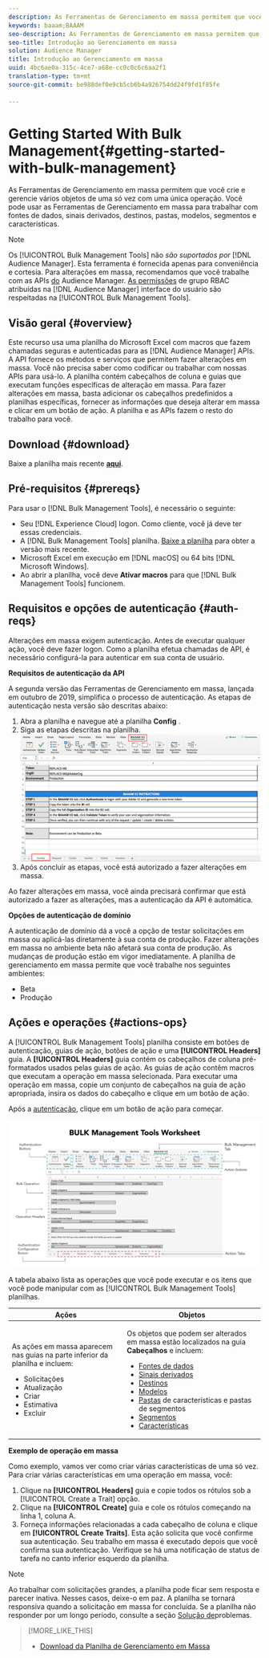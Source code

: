 ```yaml
---
description: As Ferramentas de Gerenciamento em massa permitem que você crie e gerencie vários objetos de uma só vez com uma única operação. Você pode usar as Ferramentas de Gerenciamento em massa para trabalhar com fontes de dados, sinais derivados, destinos, pastas, segmentos e características.
keywords: baaam;BAAAM
seo-description: As Ferramentas de Gerenciamento em massa permitem que você crie e gerencie vários objetos de uma só vez com uma única operação. Você pode usar as Ferramentas de Gerenciamento em massa para trabalhar com fontes de dados, sinais derivados, destinos, pastas, segmentos e características.
seo-title: Introdução ao Gerenciamento em massa
solution: Audience Manager
title: Introdução ao Gerenciamento em massa
uuid: 4bc6ae0a-315c-4ce7-a68e-cc0c0c6c6aa2f1
translation-type: tm+mt
source-git-commit: be988def0e9cb5cb6b4a926754dd24f9fd1f85fe

---
```



# Getting Started With Bulk Management{#getting-started-with-bulk-management}

As Ferramentas de Gerenciamento em massa permitem que você crie e gerencie vários objetos de uma só vez com uma única operação. Você pode usar as Ferramentas de Gerenciamento em massa para trabalhar com fontes de dados, sinais derivados, destinos, pastas, modelos, segmentos e características.

<!-- 

c_bulk_start.xml

 -->

>[!NOTE]
>
>Os [!UICONTROL Bulk Management Tools] não *são suportados por* [!DNL Audience Manager]. Esta ferramenta é fornecida apenas para conveniência e cortesia. Para alterações em massa, recomendamos que você trabalhe com as APIs [do](../../api/rest-api-main/aam-api-getting-started.md) Audience Manager. [As permissões](../../features/administration/administration-overview.md) de grupo RBAC atribuídas na [!DNL Audience Manager] interface do usuário são respeitadas na [!UICONTROL Bulk Management Tools].

## Visão geral {#overview}

Este recurso usa uma planilha do Microsoft Excel com macros que fazem chamadas seguras e autenticadas para as [!DNL Audience Manager] APIs. A API fornece os métodos e serviços que permitem fazer alterações em massa. Você não precisa saber como codificar ou trabalhar com nossas APIs para usá-lo. A planilha contém cabeçalhos de coluna e guias que executam funções específicas de alteração em massa. Para fazer alterações em massa, basta adicionar os cabeçalhos predefinidos a planilhas específicas, fornecer as informações que deseja alterar em massa e clicar em um botão de ação. A planilha e as APIs fazem o resto do trabalho para você.

## Download {#download}

Baixe a planilha mais recente **[aqui](assets/BAAAM_V2_20191015.xlsm)**.

## Pré-requisitos {#prereqs}

Para usar o [!DNL Bulk Management Tools], é necessário o seguinte:

* Seu [!DNL Experience Cloud] logon. Como cliente, você já deve ter essas credenciais.
* A [!DNL Bulk Management Tools] planilha. [Baixe a planilha](/help/using/reference/bulk-management-tools/bulk-management-intro.md#download) para obter a versão mais recente.
* Microsoft Excel em execução em [!DNL macOS] ou 64 bits [!DNL Microsoft Windows].
* Ao abrir a planilha, você deve **Ativar macros** para que [!DNL Bulk Management Tools] funcionem.

## Requisitos e opções de autenticação {#auth-reqs}

Alterações em massa exigem autenticação. Antes de executar qualquer ação, você deve fazer logon. Como a planilha efetua chamadas de API, é necessário configurá-la para autenticar em sua conta de usuário.

**Requisitos de autenticação da API**

A segunda versão das Ferramentas de Gerenciamento em massa, lançada em outubro de 2019, simplifica o processo de autenticação. As etapas de autenticação nesta versão são descritas abaixo:

1. Abra a planilha e navegue até a planilha **Config** .
2. Siga as etapas descritas na planilha.
   ![](assets/baaam-authentication.png)
3. Após concluir as etapas, você está autorizado a fazer alterações em massa.

Ao fazer alterações em massa, você ainda precisará confirmar que está autorizado a fazer as alterações, mas a autenticação da API é automática.

**Opções de autenticação de domínio**

A autenticação de domínio dá a você a opção de testar solicitações em massa ou aplicá-las diretamente à sua conta de produção. Fazer alterações em massa no ambiente beta não afetará sua conta de produção. As mudanças de produção estão em vigor imediatamente. A planilha de gerenciamento em massa permite que você trabalhe nos seguintes ambientes:

* Beta 
* Produção

## Ações e operações {#actions-ops}

A [!UICONTROL Bulk Management Tools] planilha consiste em botões de autenticação, guias de ação, botões de ação e uma **[!UICONTROL Headers]** guia. A **[!UICONTROL Headers]** guia contém os cabeçalhos de coluna pré-formatados usados pelas guias de ação. As guias de ação contêm macros que executam a operação em massa selecionada. Para executar uma operação em massa, copie um conjunto de cabeçalhos na guia de ação apropriada, insira os dados do cabeçalho e clique em um botão de ação.

Após a [autenticação](#auth-reqs), clique em um botão de ação para começar.

![](assets/baaam-worksheet.png)

A tabela abaixo lista as operações que você pode executar e os itens que você pode manipular com as [!UICONTROL Bulk Management Tools] planilhas.

<table id="table_B9B3E09B692E42BAA52FB32C18B00709"> 
 <thead> 
  <tr> 
   <th colname="col1" class="entry"> Ações </th> 
   <th colname="col2" class="entry"> Objetos </th> 
  </tr> 
 </thead>
 <tbody> 
  <tr> 
   <td colname="col1"> <p>As ações em massa aparecem nas guias na parte inferior da planilha e incluem: </p> <p> 
     <ul id="ul_49F46B9E00C045D29E40258EB7BDCFBB"> 
      <li id="li_193C41EA19EF4D738FBA037D2BF9B05C">Solicitações </li> 
      <li id="li_5BE2E13D839F4958AAA5C01B7EFC5096">Atualização </li> 
      <li id="li_4CCCC739795945DF8C89787F9A67EB88">Criar  </li> 
      <li id="li_C7D36D2BDF0448CEAF3A5EABE41038E8">Estimativa </li> 
      <li id="li_07A3E94326124A3092362D9896EB7732">Excluir </li> 
     </ul> </p> </td> 
   <td colname="col2"> <p>Os objetos que podem ser alterados em massa estão localizados na guia <b><span class="uicontrol"> Cabeçalhos</span></b> e incluem: </p> <p> 
     <ul id="ul_A7A96F2B1B63430B9A1E1184AC5FA8F2"> 
      <li id="li_E3D9E2E190B04BE685337AC6140C371C"> <a href="../../features/datasources-list-and-settings.md#data-sources-list-and-settings"> Fontes de dados</a> </li> 
      <li id="li_B645385E40684FA28770913EAF18CB2C"> <a href="../../features/derived-signals.md"> Sinais derivados</a> </li> 
      <li id="li_9059F8C4A41A410899BDEFC76D3F5949"> <a href="../../features/destinations/destinations.md"> Destinos</a> </li> 
      <li> <a href="../../features/algorithmic-models/understanding-models.md"> Modelos</a> </li> 
      <li id="li_BB5A445150754E53AA38C78461326932"> <a href="../../features/traits/trait-storage.md#trait-storage"> Pastas</a> de características e pastas de segmentos </li> 
      <li id="li_7A27DBF64E0945CF8AE8C96E8C6EDA09"> <a href="../../features/segments/segments-purpose.md"> Segmentos</a> </li> 
      <li id="li_A4640A34930040DEA8555EAF0AE2A702"> <a href="../../features/traits/trait-details-page.md"> Características</a> </li> 
     </ul> </p> </td> 
  </tr> 
 </tbody> 
</table>

**Exemplo de operação em massa**

Como exemplo, vamos ver como criar várias características de uma só vez. Para criar várias características em uma operação em massa, você:

1. Clique na **[!UICONTROL Headers]** guia e copie todos os rótulos sob a [!UICONTROL Create a Trait] opção.
2. Clique na **[!UICONTROL Create]** guia e cole os rótulos começando na linha 1, coluna A.
3. Forneça informações relacionadas a cada cabeçalho de coluna e clique em **[!UICONTROL Create Traits]**. Esta ação solicita que você confirme sua autenticação. Seu trabalho em massa é executado depois que você confirma sua autenticação. Verifique se há uma notificação de status de tarefa no canto inferior esquerdo da planilha.


>[!NOTE]
>
>Ao trabalhar com solicitações grandes, a planilha pode ficar sem resposta e parecer inativa. Nesses casos, deixe-o em paz. A planilha se tornará responsiva quando a solicitação em massa for concluída. Se a planilha não responder por um longo período, consulte a seção [Solução de](../../reference/bulk-management-tools/bulk-troubleshooting.md)problemas.



>[!MORE_LIKE_THIS]
>
>* [Download da Planilha de Gerenciamento em Massa](assets/BAAAM_August_2018.xlsm)

